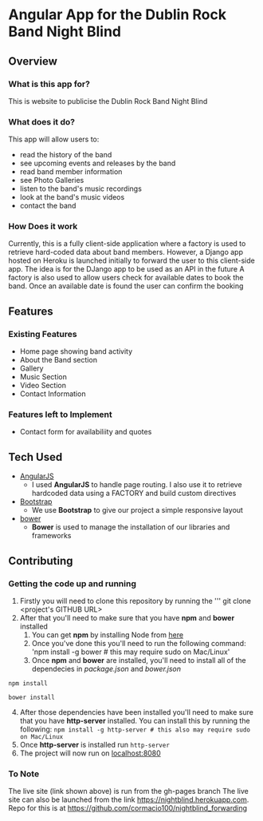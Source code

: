 # Angular App for the Dublin Rock Band Night Blind

## Overview

### What is this app for?
This is website to publicise the Dublin Rock Band Night Blind

### What does it do?

This app will allow users to:
- read the history of the band
- see upcoming events and releases by the band
- read band member information
- see Photo Galleries
- listen to the band's music recordings
- look at the band's music videos
- contact the band

### How Does it work

Currently, this is a fully client-side application where a factory is used to retrieve hard-coded data about band members. However, a Django app hosted on Heroku is launched initially to forward the user to this client-side app. The idea is for the DJango app to be used as an API in the future
A factory is also used to allow users check for available dates to book the band. Once an available date is found the user can confirm the booking

## Features

### Existing Features
- Home page showing band activity
- About the Band section
- Gallery
- Music Section
- Video Section
- Contact Information

### Features left to Implement
- Contact form for availabiliity and quotes

## Tech Used
- [AngularJS](http://angularjs.org/)
	- I used **AngularJS** to handle page routing. I also use it to retrieve hardcoded data using a FACTORY and build custom directives
- [Bootstrap](http://getbootstrap.com/)
	- We use **Bootstrap** to give our project a simple responsive layout
- [bower](https://bower.io/)
	- **Bower** is used to manage the installation of our libraries and frameworks

## Contributing

### Getting the code up and running
1. Firstly you will need to clone this repository by running the ''' git clone <project's GITHUB URL>
2. After that you'll need to make sure that you have **npm** and **bower** installed
	1. You can get **npm** by installing Node from [here](https://nodejs.org/en/)
	2. Once you've done this you'll need to run the following command:
		'npm install -g bower # this may require sudo on Mac/Linux'
	3. Once **npm** and **bower** are installed, you'll need to install all of the dependecies in *package.json* and *bower.json*
  ```
  npm install

  bower install
  ```

4. After those dependencies have been installed you'll need to make sure that you have **http-server** installed. You can install this by running the following: ```npm install -g http-server # this also may require sudo on Mac/Linux```
5. Once **http-server** is installed run ```http-server```
6. The project will now run on [localhost:8080](http://127.0.0.1:8080)


### To Note
The live site (link shown above) is run from the gh-pages branch
The live site can also be launched from the link https://nightblind.herokuapp.com. 
Repo for this is at https://github.com/cormacio100/nightblind_forwarding
